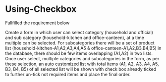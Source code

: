 # Using-Checkbox
Fullfilled the requirement below


 Create a form in which user can select category (household and official) and sub category (household-kitchen and office-canteen),
 at a time multiple can be selected.
 For subcategories there will be a set of product list (household-kitchen-A1,A2,A3,A4,A5 & office-canteen-A1,A2,B3,B4,B5)
 in the database, there should be few items overlapping (A1,A2) in two lists.
 Once user select, multiple categories and subcategories in the form,
 as per these selection, an auto customized list with total items (A1, A2, A3, A4, A5, B3, B4, B5)
 of all selected list will be shown with check box already ticked to further un-tick not required items and place the final order.
 
